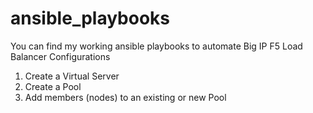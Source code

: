 # ansible_playbooks

You can find my working ansible playbooks to automate Big IP F5 Load Balancer Configurations

1. Create a Virtual Server
2. Create a Pool
3. Add members (nodes) to an existing or new Pool


